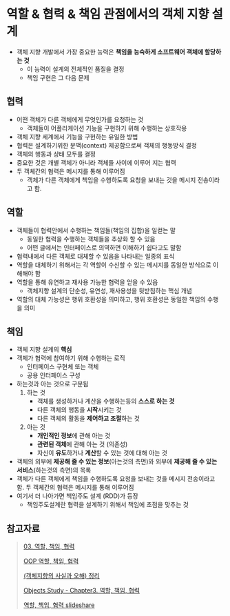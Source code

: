 # 역할 & 협력 & 책임 관점에서의 객체 지향 설계

- 객체 지향 개발에서 가장 중요한 능력은 **책임을 능숙하게 소프트웨어 객체에 할당하는 것**
  - 이 능력이 설계의 전체적인 품질을 결정
  - 책임 구현은 그 다음 문제



## 협력

- 어떤 객체가 다른 객체에게 무엇인가를 요청하는 것
  - 객체들이 어플리케이션 기능을 구현하기 위해 수행하는 상호작용
- 객체 지향 세계에서 기능을 구현하는 유일한 방법
- 협력은 설계하기위한 문맥(context) 제공함으로써 객체의 행동방식 결정
- 객체의 행동과 상태 모두를 결정 
- 중요한 것은 개별 객체가 아니라 객체들 사이에 이루어 지는 협력
- 두 객체간의 협력은 메시지를 통해 이루어짐
  - 객체가 다른 객체에게 책임을 수행하도록 요청을 보내는 것을 메시지 전송이라고 함. 



## 역할

- 객체들이 협력안에서 수행하는 책임들(책임의 집합)을 일컫는 말
  - 동일한 협력을 수행하는 객체들을 추상화 할 수 있음
  - 어떤 글에서는 인터페이스로 의역하면 이해하기 쉽다고도 말함
- 협력내에서 다른 객체로 대체할 수 있음을 나타내는 일종의 표식
- 역할을 대체하기 위해서는 각 역할이 수신할 수 있는 메시지를 동일한 방식으로 이해해야 함
- 역할을 통해 유연하고 재사용 가능한 협력을 얻을 수 있음
  - 객체지향 설계의 단순성, 유연성, 재사용성을 뒷받침하는 핵심 개념
- 역할의 대체 가능성은 행위 호환성을 의미하고, 행위 호환성은 동일한 책임의 수행을 의미



## 책임

- 객체 지향 설계의 **핵심**
- 객체가 협력에 참여하기 위해 수행하는 로직 
  - 인터페이스 구현체 또는 객체
  - 공용 인터페이스 구성
- 하는것과 아는 것으로 구분됨
  1. 하는 것
     - 객체를 생성하거나 계산을 수행하는등의 **스스로 하는 것**
     - 다른 객체의 행동을 **시작**시키는 것
     - 다른 객체의 활동을 **제어하고 조절**하는 것
  2. 아는 것
     - **개인적인 정보**에 관해 아는 것
     - **관련된 객체**에 관해 아는 것 (의존성)
     - 자신이 **유도**하거나 **계산**할 수 있는 것에 대해 아는 것
- 객체의 외부에 **제공해 줄 수 있는 정보**(아는것의 측면)와 외부에 **제공해 줄 수 있는 서비스**(하는것의 측면)의 목록
- 객체가 다른 객체에게 책임을 수행하도록 요청을 보내는 것을 메시지 전송이라고 함. 두 객체간의 협력은 메시지를 통해 이루어짐
- 여기서 더 나아가면 책임주도 설계 (RDD)가 등장
  - 책임주도설계란 협력을 설계하기 위해서 책임에 초점을 맞추는 것





## 참고자료

> [03. 역할, 책임, 협력](https://velog.io/@ljinsk3/03.-%EC%97%AD%ED%95%A0-%EC%B1%85%EC%9E%84-%ED%98%91%EB%A0%A5)
>
> [OOP 역할, 책임, 협력](https://o-o-wl.tistory.com/11)
>
> [(객체지향의 사실과 오해) 정리](https://jongmin92.github.io/2019/02/10/Programming/object_oriented_facts_and_misunderstandings/)
>
> [Objects Study - Chapter3. 역할, 책임, 협력](https://jaehun2841.github.io/2020/05/10/object-chapter3/#역할-책임-협력)
>
> [역할, 책임, 협력 slideshare](https://www.slideshare.net/baejjae93/roles-responsibilities-collaborations)
